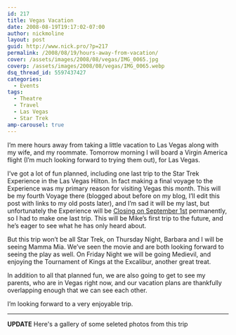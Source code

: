 ```yaml
---
id: 217
title: Vegas Vacation
date: 2008-08-19T19:17:02-07:00
author: nickmoline
layout: post
guid: http://www.nick.pro/?p=217
permalink: /2008/08/19/hours-away-from-vacation/
cover: /assets/images/2008/08/vegas/IMG_0065.jpg
coverp: /assets/images/2008/08/vegas/IMG_0065.webp
dsq_thread_id: 5597437427
categories:
  - Events
tags:
  - Theatre
  - Travel
  - Las Vegas
  - Star Trek
amp-carousel: true
---
```

I&#8217;m mere hours away from taking a little vacation to Las Vegas along with my wife, and my roommate. Tomorrow morning I will board a Virgin America flight (I&#8217;m much looking forward to trying them out), for Las Vegas.

<!--more-->

I&#8217;ve got a lot of fun planned, including one last trip to the Star Trek Experience in the Las Vegas Hilton. In fact making a final voyage to the Experience was my <span class="removed_link" title="http://www.holodeck3.com/event/2008/08/21/holodeck-3-meetup-star-trek-experience">primary reason</span> for visiting Vegas this month. This will be my fourth Voyage there (blogged about before on my blog, I&#8217;ll edit this post with links to my old posts later), and I&#8217;m sad it will be my last, but unfortunately the Experience will be [Closing on September 1st](http://trekmovie.com/2008/06/29/star-trek-the-experience-closing-in-september/) permanently, so I had to make one last trip. This will be Mike&#8217;s first trip to the future, and he&#8217;s eager to see what he has only heard about.

But this trip won&#8217;t be all Star Trek, on Thursday Night, Barbara and I will be seeing Mamma Mia. We&#8217;ve seen the movie and are both looking forward to seeing the play as well. On Friday Night we will be going Medievil, and enjoying the Tournament of Kings at the Excalibur, another great treat.

In addition to all that planned fun, we are also going to get to see my parents, who are in Vegas right now, and our vacation plans are thankfully overlapping enough that we can see each other.

I&#8217;m looking forward to a very enjoyable trip.

***

**UPDATE** Here's a gallery of some seleted photos from this trip

<amp-carousel lightbox width="1600" height="1600" layout="responsive" type="slides">
   <amp-img src="{{ site.baseurl }}/assets/images/2008/08/vegas/IMG_0098.webp" title="Virgin America Sign" alt="Virgin America Sign" width="1200" height="1600" layout="responsive">
      <amp-img fallback src="{{ site.baseurl }}/assets/images/2008/08/vegas/IMG_0098.jpg" title="Virgin America Sign" alt="Virgin America Sign" width="1200" height="1600" layout="responsive"></amp-img>
   </amp-img>
   <amp-img src="{{ site.baseurl }}/assets/images/2008/08/vegas/IMG_0007.webp" title="Welcome to Las Vegas" alt="Welcome to Las Vegas" width="1200" height="1600" layout="responsive">
      <amp-img fallback src="{{ site.baseurl }}/assets/images/2008/08/vegas/IMG_0007.jpg" title="Welcome to Las Vegas" alt="Welcome to Las Vegas" width="1200" height="1600" layout="responsive"></amp-img>
   </amp-img>
   <amp-img src="{{ site.baseurl }}/assets/images/2008/08/vegas/IMG_0009.webp" title="Cancun Resort, Las Vegas" alt="Cancun Resort, Las Vegas" width="1600" height="1200" layout="responsive">
      <amp-img fallback src="{{ site.baseurl }}/assets/images/2008/08/vegas/IMG_0009.jpg" title="Cancun Resort, Las Vegas" alt="Cancun Resort, Las Vegas" width="1600" height="1200" layout="responsive"></amp-img>
   </amp-img>
   <amp-img src="{{ site.baseurl }}/assets/images/2008/08/vegas/100_0966.webp" title="Meeting up with my Parents" alt="Meeting up with my Parents" width="2832" height="2128" layout="responsive">
      <amp-img fallback src="{{ site.baseurl }}/assets/images/2008/08/vegas/100_0966.jpg" title="Meeting up with my Parents" alt="Meeting up with my Parents" width="2832" height="2128" layout="responsive"></amp-img>
   </amp-img>
   <amp-img src="{{ site.baseurl }}/assets/images/2008/08/vegas/IMG_0015.webp" title="Rainforest Cafe, Las Vegas" alt="Rainforest Cafe, Las Vegas" width="1200" height="1600" layout="responsive">
      <amp-img fallback src="{{ site.baseurl }}/assets/images/2008/08/vegas/IMG_0015.jpg" title="Rainforest Cafe, Las Vegas" alt="Rainforest Cafe, Las Vegas" width="1200" height="1600" layout="responsive"></amp-img>
   </amp-img>
   <amp-img src="{{ site.baseurl }}/assets/images/2008/08/vegas/IMG_0017.webp" title="Rainforest Cafe, Las Vegas" alt="Rainforest Cafe, Las Vegas" width="1600" height="1200" layout="responsive">
      <amp-img fallback src="{{ site.baseurl }}/assets/images/2008/08/vegas/IMG_0017.jpg" title="Rainforest Cafe, Las Vegas" alt="Rainforest Cafe, Las Vegas" width="1600" height="1200" layout="responsive"></amp-img>
   </amp-img>
   <amp-img src="{{ site.baseurl }}/assets/images/2008/08/vegas/IMG_0015.webp" title="MGM Grand, Las Vegas" alt="MGM Grand, Las Vegas" width="1200" height="1600" layout="responsive">
      <amp-img fallback src="{{ site.baseurl }}/assets/images/2008/08/vegas/IMG_0015.jpg" title="MGM Grand, Las Vegas" alt="MGM Grand, Las Vegas" width="1200" height="1600" layout="responsive"></amp-img>
   </amp-img>
   <amp-img src="{{ site.baseurl }}/assets/images/2008/08/vegas/IMG_0028.webp" title="Mamma Mia, Mandalay Bay" alt="Mamma Mia, Mandalay Bay" width="1200" height="1600" layout="responsive">
      <amp-img fallback src="{{ site.baseurl }}/assets/images/2008/08/vegas/IMG_0028.jpg" title="Mamma Mia, Mandalay Bay" alt="Mamma Mia, Mandalay Bay" width="1200" height="1600" layout="responsive"></amp-img>
   </amp-img>
   <amp-img src="{{ site.baseurl }}/assets/images/2008/08/vegas/IMG_0029.webp" title="Mamma Mia, Mandalay Bay" alt="Mamma Mia, Mandalay Bay" width="1600" height="1200" layout="responsive">
      <amp-img fallback src="{{ site.baseurl }}/assets/images/2008/08/vegas/IMG_0029.jpg" title="Mamma Mia, Mandalay Bay" alt="Mamma Mia, Mandalay Bay" width="1600" height="1200" layout="responsive"></amp-img>
   </amp-img>
   <amp-img src="{{ site.baseurl }}/assets/images/2008/08/vegas/IMG_0031.webp" title="Star Trek: The Experience (1 week before closure)" alt="Star Trek: The Experience (1 week before closure)" width="1200" height="1600" layout="responsive">
      <amp-img fallback src="{{ site.baseurl }}/assets/images/2008/08/vegas/IMG_0031.jpg" title="Star Trek: The Experience (1 week before closure)" alt="Star Trek: The Experience (1 week before closure)" width="1200" height="1600" layout="responsive"></amp-img>
   </amp-img>
   <amp-img src="{{ site.baseurl }}/assets/images/2008/08/vegas/IMG_0032.webp" title="Star Trek: The Experience (1 week before closure)" alt="Star Trek: The Experience (1 week before closure)" width="1600" height="1200" layout="responsive">
      <amp-img fallback src="{{ site.baseurl }}/assets/images/2008/08/vegas/IMG_0032.jpg" title="Star Trek: The Experience (1 week before closure)" alt="Star Trek: The Experience (1 week before closure)" width="1600" height="1200" layout="responsive"></amp-img>
   </amp-img>
   <amp-img src="{{ site.baseurl }}/assets/images/2008/08/vegas/IMG_0034.webp" title="Star Trek: The Experience (1 week before closure)" alt="Star Trek: The Experience (1 week before closure)" width="1200" height="1600" layout="responsive">
      <amp-img fallback src="{{ site.baseurl }}/assets/images/2008/08/vegas/IMG_0034.jpg" title="Star Trek: The Experience (1 week before closure)" alt="Star Trek: The Experience (1 week before closure)" width="1200" height="1600" layout="responsive"></amp-img>
   </amp-img>
   <amp-img src="{{ site.baseurl }}/assets/images/2008/08/vegas/IMG_0041.webp" title="Star Trek: The Experience (1 week before closure)" alt="Star Trek: The Experience (1 week before closure)" width="1600" height="1200" layout="responsive">
      <amp-img fallback src="{{ site.baseurl }}/assets/images/2008/08/vegas/IMG_0041.jpg" title="Star Trek: The Experience (1 week before closure)" alt="Star Trek: The Experience (1 week before closure)" width="1600" height="1200" layout="responsive"></amp-img>
   </amp-img>
   <amp-img src="{{ site.baseurl }}/assets/images/2008/08/vegas/IMG_0044.webp" title="Star Trek: The Experience (1 week before closure)" alt="Star Trek: The Experience (1 week before closure)" width="1600" height="1200" layout="responsive">
      <amp-img fallback src="{{ site.baseurl }}/assets/images/2008/08/vegas/IMG_0044.jpg" title="Star Trek: The Experience (1 week before closure)" alt="Star Trek: The Experience (1 week before closure)" width="1600" height="1200" layout="responsive"></amp-img>
   </amp-img>
   <amp-img src="{{ site.baseurl }}/assets/images/2008/08/vegas/IMG_0065.webp" title="Star Trek: The Experience (1 week before closure)" alt="Star Trek: The Experience (1 week before closure)" width="1600" height="1200" layout="responsive">
      <amp-img fallback src="{{ site.baseurl }}/assets/images/2008/08/vegas/IMG_0065.jpg" title="Star Trek: The Experience (1 week before closure)" alt="Star Trek: The Experience (1 week before closure)" width="1600" height="1200" layout="responsive"></amp-img>
   </amp-img>
   <amp-img src="{{ site.baseurl }}/assets/images/2008/08/vegas/IMG_0067.webp" title="Star Trek: The Experience (1 week before closure)" alt="Star Trek: The Experience (1 week before closure)" width="1200" height="1600" layout="responsive">
      <amp-img fallback src="{{ site.baseurl }}/assets/images/2008/08/vegas/IMG_0067.jpg" title="Star Trek: The Experience (1 week before closure)" alt="Star Trek: The Experience (1 week before closure)" width="1200" height="1600" layout="responsive"></amp-img>
   </amp-img>
   <amp-img src="{{ site.baseurl }}/assets/images/2008/08/vegas/IMG_0070.webp" title="Star Trek: The Experience (1 week before closure)" alt="Star Trek: The Experience (1 week before closure)" width="1600" height="1200" layout="responsive">
      <amp-img fallback src="{{ site.baseurl }}/assets/images/2008/08/vegas/IMG_0070.jpg" title="Star Trek: The Experience (1 week before closure)" alt="Star Trek: The Experience (1 week before closure)" width="1600" height="1200" layout="responsive"></amp-img>
   </amp-img>
   <amp-img src="{{ site.baseurl }}/assets/images/2008/08/vegas/IMG_0071.webp" title="Star Trek: The Experience (1 week before closure)" alt="Star Trek: The Experience (1 week before closure)" width="1600" height="1200" layout="responsive">
      <amp-img fallback src="{{ site.baseurl }}/assets/images/2008/08/vegas/IMG_0071.jpg" title="Star Trek: The Experience (1 week before closure)" alt="Star Trek: The Experience (1 week before closure)" width="1600" height="1200" layout="responsive"></amp-img>
   </amp-img>
   <amp-img src="{{ site.baseurl }}/assets/images/2008/08/vegas/IMG_0072.webp" title="Star Trek: The Experience (1 week before closure)" alt="Star Trek: The Experience (1 week before closure)" width="1600" height="1200" layout="responsive">
      <amp-img fallback src="{{ site.baseurl }}/assets/images/2008/08/vegas/IMG_0072.jpg" title="Star Trek: The Experience (1 week before closure)" alt="Star Trek: The Experience (1 week before closure)" width="1600" height="1200" layout="responsive"></amp-img>
   </amp-img>
   <amp-img src="{{ site.baseurl }}/assets/images/2008/08/vegas/IMG_0073.webp" title="Tournament of Kings, The Exalibur" alt="Tournament of Kings, The Exalibur" width="1600" height="1200" layout="responsive">
      <amp-img fallback src="{{ site.baseurl }}/assets/images/2008/08/vegas/IMG_0073.jpg" title="Tournament of Kings, The Exalibur" alt="Tournament of Kings, The Exalibur" width="1600" height="1200" layout="responsive"></amp-img>
   </amp-img>
   <amp-img src="{{ site.baseurl }}/assets/images/2008/08/vegas/IMG_0075.webp" title="Tournament of Kings, The Exalibur" alt="Tournament of Kings, The Exalibur" width="1600" height="1200" layout="responsive">
      <amp-img fallback src="{{ site.baseurl }}/assets/images/2008/08/vegas/IMG_0075.jpg" title="Tournament of Kings, The Exalibur" alt="Tournament of Kings, The Exalibur" width="1600" height="1200" layout="responsive"></amp-img>
   </amp-img>
   <amp-img src="{{ site.baseurl }}/assets/images/2008/08/vegas/IMG_0076.webp" title="The Exalibur, Las Vegas" alt="The Exalibur, Las Vegas" width="1200" height="1600" layout="responsive">
      <amp-img fallback src="{{ site.baseurl }}/assets/images/2008/08/vegas/IMG_0076.jpg" title="The Exalibur, Las Vegas" alt="The Exalibur, Las Vegas" width="1200" height="1600" layout="responsive"></amp-img>
   </amp-img>
   <amp-img src="{{ site.baseurl }}/assets/images/2008/08/vegas/IMG_0078.webp" title="The Exalibur, Las Vegas" alt="The Exalibur, Las Vegas" width="1200" height="1600" layout="responsive">
      <amp-img fallback src="{{ site.baseurl }}/assets/images/2008/08/vegas/IMG_0078.jpg" title="The Exalibur, Las Vegas" alt="The Exalibur, Las Vegas" width="1200" height="1600" layout="responsive"></amp-img>
   </amp-img>
   <amp-img src="{{ site.baseurl }}/assets/images/2008/08/vegas/IMG_0090.webp" title="Back at the Las Vegas Airport" alt="Back at the Las Vegas Airport" width="1600" height="1200" layout="responsive">
      <amp-img fallback src="{{ site.baseurl }}/assets/images/2008/08/vegas/IMG_0090.jpg" title="Back at the Las Vegas Airport" alt="Back at the Las Vegas Airport" width="1600" height="1200" layout="responsive"></amp-img>
   </amp-img>
</amp-carousel>



